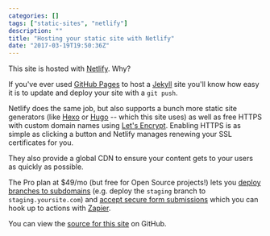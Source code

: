 ```yaml
---
categories: []
tags: ["static-sites", "netlify"]
description: ""
title: "Hosting your static site with Netlify"
date: "2017-03-19T19:50:36Z"
---
```


This site is hosted with [Netlify](http://netlify.com). Why?

If you've ever used [GitHub Pages](https://pages.github.com) to host a [Jekyll](http://jekyllrb.com) site you'll know how easy it is to update and deploy your site with a `git push`.

Netlify does the same job, but also supports a bunch more static site generators (like [Hexo](https://hexo.io) or [Hugo](https://gohugo.io) -- which this site uses) as well as free HTTPS with custom domain names using [Let's Encrypt](https://letsencrypt.org). 
Enabling HTTPS is as simple as clicking a button and Netlify manages renewing your SSL certificates for you.

They also provide a global CDN to ensure your content gets to your users as quickly as possible.

The Pro plan at $49/mo (but free for Open Source projects!) lets you [deploy branches to subdomains](https://www.netlify.com/docs/continuous-deployment/#branch-deploys) (e.g. deploy the `staging` branch to `staging.yoursite.com`) and [accept secure form submissions](https://www.netlify.com/docs/form-handling/) which you can hook up to actions with [Zapier](https://zapier.com).

You can view the [source for this site](https://github.com/josephearl/website) on GitHub.
